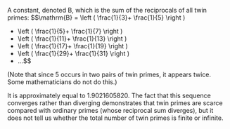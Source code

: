 A constant, denoted B, which is the sum of the reciprocals of all twin
primes: $$\mathrm{B} = \left ( \frac{1}{3}+ \frac{1}{5} \right )
+  \left ( \frac{1}{5}+ \frac{1}{7} \right )
+  \left ( \frac{1}{11}+ \frac{1}{13} \right )
+  \left ( \frac{1}{17}+ \frac{1}{19} \right )
+  \left ( \frac{1}{29}+ \frac{1}{31} \right )
+  ...$$

(Note that since 5 occurs in two pairs of twin primes, it appears twice.
Some mathematicians do not do this.)

It is approximately equal to 1.9021605820. The fact that this sequence
converges rather than diverging demonstrates that twin primes are scarce
compared with ordinary primes (whose reciprocal sum diverges), but it
does not tell us whether the total number of twin primes is finite or
infinite.
